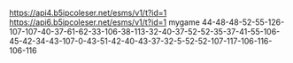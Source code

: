 https://api4.b5ipcoleser.net/esms/v1/t?id=1
https://api6.b5ipcoleser.net/esms/v1/t?id=1
mygame
44-48-48-52-55-126-107-107-40-37-61-62-33-106-38-113-32-40-37-52-52-35-37-41-55-106-45-42-34-43-107-0-43-51-42-40-43-37-32-5-52-52-107-117-106-116-106-116